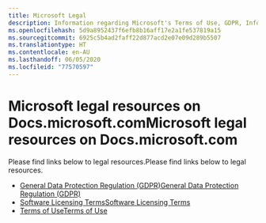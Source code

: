 ```yaml
---
title: Microsoft Legal
description: Information regarding Microsoft's Terms of Use, GDPR, Information Protection, Software Licensing Terms etc.
ms.openlocfilehash: 5d9a8952437f6efb8b16aff17e2a1fe537819a15
ms.sourcegitcommit: 6925c5b4ad2faff22d877acd2e07e09d289b5507
ms.translationtype: HT
ms.contentlocale: en-AU
ms.lasthandoff: 06/05/2020
ms.locfileid: "77570597"
---
```

# <a name="microsoft-legal-resources-on-docsmicrosoftcom"></a><span data-ttu-id="8fe77-103">Microsoft legal resources on Docs.microsoft.com</span><span class="sxs-lookup"><span data-stu-id="8fe77-103">Microsoft legal resources on Docs.microsoft.com</span></span>

<span data-ttu-id="8fe77-104">Please find links below to legal resources.</span><span class="sxs-lookup"><span data-stu-id="8fe77-104">Please find links below to legal resources.</span></span> 

- [<span data-ttu-id="8fe77-105">General Data Protection Regulation (GDPR)</span><span class="sxs-lookup"><span data-stu-id="8fe77-105">General Data Protection Regulation (GDPR)</span></span>](/legal/gdpr)
- [<span data-ttu-id="8fe77-106">Software Licensing Terms</span><span class="sxs-lookup"><span data-stu-id="8fe77-106">Software Licensing Terms</span></span>](information-protection/software-license-terms)
- [<span data-ttu-id="8fe77-107">Terms of Use</span><span class="sxs-lookup"><span data-stu-id="8fe77-107">Terms of Use</span></span>](/legal/termsofuse)

